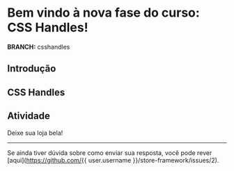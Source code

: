# Bem vindo à nova fase do curso: CSS Handles! 

**BRANCH:** csshandles


## Introdução


## CSS Handles

## Atividade

Deixe sua loja bela!


----

Se ainda tiver dúvida sobre como enviar sua resposta, você pode rever [aqui](https://github.com/{{ user.username }}/store-framework/issues/2).